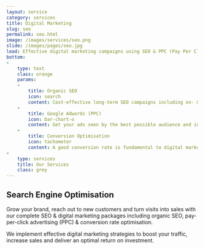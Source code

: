 ```yaml
---
layout: service
category: services
title: Digital Marketing
slug: seo
permalink: seo.html
image: /images/services/seo.png
slide: /images/pages/seo.jpg
lead: Effective digital marketing campaigns using SEO & PPC (Pay Per Click) to increase your traffic and the latest techniques in conversion optimisation to turn visitors into returning customers.
bottom:
-
    type: text
    class: orange
    params:
    -
        title: Organic SEO
        icon: search
        content: Cost-effective long-term SEO campaigns including on- & off-site optimisation to help your site become more visible in the search engines and give your traffic a boost.
    -
        title: Google Adwords (PPC)
        icon: bar-chart-o
        content: Get your ads seen by the best possible audience and instantly gain more traffic to your website. PPC ads are an excellent way to advertise on a fixed budget and clear ROI.
    -
        title: Conversion Optimisation
        icon: tachometer
        content: A good conversion rate is fundamental to digital marketing success which is why conversion optimisation is at the heart of all of our campaigns, be it organic SEO or PPC.
-
    type: services
    title: Our Services
    class: grey
---
```

## Search Engine Optimisation

Grow your brand, reach out to new customers and turn visits into sales with our complete SEO & digital marketing packages including organic SEO, pay-per-click advertising (PPC) & conversion rate optimisation. 

We implement effective digital marketing strategies to boost your traffic, increase sales and deliver an optimal return on investment.